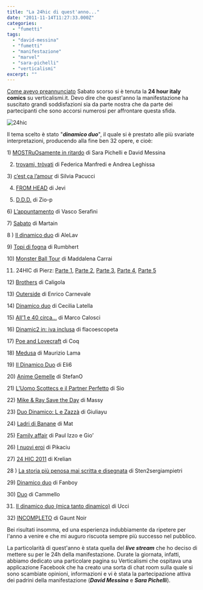 ```yaml
---
title: "La 24hic di quest'anno..."
date: "2011-11-14T11:27:33.000Z"
categories:
  - "fumetti"
tags:
  - "david-messina"
  - "fumetti"
  - "manifestazione"
  - "marvel"
  - "sara-pichelli"
  - "verticalismi"
excerpt: ""
---
```


[Come avevo preannunciato](http://blog.enricodeleo.com/su-verticalismi-sara-nuovamente-24hic/) Sabato scorso si è tenuta la **24 hour italy comics** su verticalismi.it. Devo dire che quest'anno la manifestazione ha suscitato grandi soddisfazioni sia da parte nostra che da parte dei partecipanti che sono accorsi numerosi per affrontare questa sfida.

![](https://enricodeleo.s3.eu-south-1.amazonaws.com/uploads/2011/11/24hic-565x448.jpg" "24hic")

Il tema scelto è stato "_**dinamico duo**_", il quale si è prestato alle più svariate interpretazioni, producendo alla fine ben 32 opere, e cioè:

1) [MOSTRuOsamente in ritardo](http://www.verticalismi.it/mostruosamente-in-ritardo-di-sara-pichelli-e-david-messina/) di Sara Pichelli e David Messina

2) [trovami, tròvati](http://www.verticalismi.it/trovami-trovati-di-federica-manfredi-e-andrea-leghissa/) di Federica Manfredi e Andrea Leghissa

3) [c’est ça l’amour](http://www.verticalismi.it/24-hic-online-2011/) di Silvia Pacucci

4) [FROM HEAD](http://www.verticalismi.it/24hic-from-head/) di Jevi

5) [D.D.D.](http://www.verticalismi.it/d-d-d/) di Zio-p

6) [L’appuntamento](http://www.verticalismi.it/lappuntamento-di-vasco-serafini/) di Vasco Serafini

7) [Sabato](http://www.verticalismi.it/sabato/) di Martain

8 ) [Il dinamico duo](http://www.verticalismi.it/il-dinamico-duo-24-hic-by-alelav/) di AleLav

9) [Topi di fogna](http://www.verticalismi.it/24-hic-topi-di-fogna/) di Rumbhert

10) [Monster Ball Tour](http://www.verticalismi.it/monster-ball/) di Maddalena Carrai

11) 24HIC di Pierz: [Parte 1](http://www.verticalismi.it/24hic-pierz-prima-parte/), [Parte 2](http://www.verticalismi.it/24hic-pierz-seconda-parte/), [Parte 3](http://www.verticalismi.it/24hic-pierz-terza-parte/), [Parte 4](http://www.verticalismi.it/24hic-pierz-quarta-parte/), [Parte 5](http://www.verticalismi.it/24hic-pierz-ultima-parte/)

12) [Brothers](http://www.verticalismi.it/24-hic-2011_caligola_brothers_dinamico-duo/) di Caligola

13) [Outerside](http://www.verticalismi.it/%E2%80%9Couterside%E2%80%9D-%E2%80%93-enrico-carnevale-for-24-hic-2011/) di Enrico Carnevale

14) [Dinamico duo](http://www.verticalismi.it/dinamico-duo-di-cecilia-latella/) di Cecilia Latella

15) [All’1 e 40 circa…](http://www.verticalismi.it/24-hic-all1-e-40-circa-di-marco-calosci/) di Marco Calosci

16) [Dinamic2 in: iva inclusa](http://www.verticalismi.it/dinamic2-in-iva-inclusa/) di flacoescopeta

17) [Poe and Lovecraft](http://www.verticalismi.it/poe-and-lovecraft/) di Coq

18) [Medusa](http://www.verticalismi.it/medusa/) di Maurizio Lama

19) [Il Dinamico Duo](http://www.verticalismi.it/il-dinamico-duo-di-eli6/) di Eli6

20) [Anime Gemelle](http://www.verticalismi.it/anime-gemelle/) di StefanO

21) [L’Uomo Scottecs e il Partner Perfetto](http://www.verticalismi.it/24hic-sio-luomo-scottecs-e-il-partner-perfetto/) di Sio

22) [Mike & Ray Save the Day](http://www.verticalismi.it/mike-ray-save-the-day/) di Massy

23) [Duo Dinamico: L e Zazzà](http://www.verticalismi.it/24hic-duo-dinamico-l-e-zazza/) di Giuliayu

24) [Ladri di Banane](http://www.verticalismi.it/ladri-di-banane/) di Mat

25) [Family affair](http://www.verticalismi.it/family-affair/) di Paul Izzo e Gio’

26) [I nuovi eroi](http://www.verticalismi.it/i-nuovi-eroi/) di Pikaciu

27) [24 HIC 2011](http://www.verticalismi.it/24-hic-2011/) di Krelian

28 ) [La storia più penosa mai scritta e disegnata](http://www.verticalismi.it/la-storia-piu-penosa-mai-scritta-e-disegnata/) di Sten2sergiampietri

29) [Dinamico duo](http://www.verticalismi.it/dinamico-duo/) di Fanboy

30) [Duo](http://www.verticalismi.it/duo-di-cammello/) di Cammello

31) [Il dinamico duo (mica tanto dinamico)](http://www.verticalismi.it/il-dinamico-duo-di-ucci/) di Ucci

32) [INCOMPLETO](http://www.verticalismi.it/24hic-gaunt-noir-work-in-progress/) di Gaunt Noir

Bei risultati insomma, ed una esperienza indubbiamente da ripetere per l'anno a venire e che mi auguro riscuota sempre più successo nel pubblico.

La particolarità di quest'anno è stata quella del _**live stream**_ che ho deciso di mettere su per le 24h della manifestazione. Durate la giornata, infatti, abbiamo dedicato una particolare pagina su Verticalismi che ospitava una applicazione Facebook che ha creato una sorta di chat room sulla quale si sono scambiate opinioni, informazioni e vi è stata la partecipazione attiva dei padrini della manifestazione (_**David Messina**_ e _**Sara Pichelli**_).
